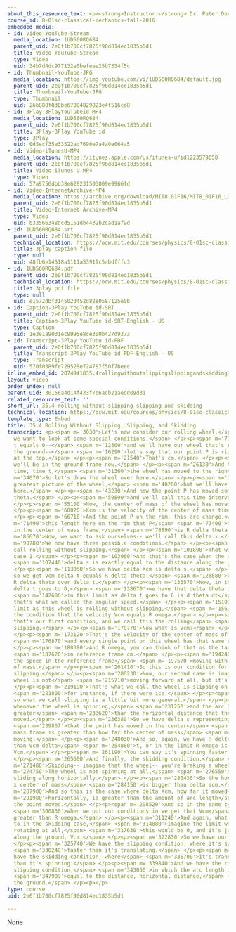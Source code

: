 ```yaml
---
about_this_resource_text: <p><strong>Instructor:</strong> Dr. Peter Dourmashkin</p>
course_id: 8-01sc-classical-mechanics-fall-2016
embedded_media:
- id: Video-YouTube-Stream
  media_location: 1UD560RQ684
  parent_uid: 2e0f1b700cf7825f90d814ec1835b5d1
  title: Video-YouTube-Stream
  type: Video
  uid: 34b7d4dc977132e0befeae25b7334f5c
- id: Thumbnail-YouTube-JPG
  media_location: https://img.youtube.com/vi/1UD560RQ684/default.jpg
  parent_uid: 2e0f1b700cf7825f90d814ec1835b5d1
  title: Thumbnail-YouTube-JPG
  type: Thumbnail
  uid: 26b888f830be67004829823e4f516ce8
- id: 3Play-3PlayYouTubeid-MP4
  media_location: 1UD560RQ684
  parent_uid: 2e0f1b700cf7825f90d814ec1835b5d1
  title: 3Play-3Play YouTube id
  type: 3Play
  uid: 0d5ecf35a33522ad7690e7a4a0e064a5
- id: Video-iTunesU-MP4
  media_location: https://itunes.apple.com/us/itunes-u/id1223579658
  parent_uid: 2e0f1b700cf7825f90d814ec1835b5d1
  title: Video-iTunes U-MP4
  type: Video
  uid: 57a9756dbb38e628231503809e9966fd
- id: Video-InternetArchive-MP4
  media_location: https://archive.org/download/MIT8.01F16/MIT8_01F16_L35v04_360p.mp4
  parent_uid: 2e0f1b700cf7825f90d814ec1835b5d1
  title: Video-Internet Archive-MP4
  type: Video
  uid: b33566348dcd5151db4432b2cad1af9d
- id: 1UD560RQ684.srt
  parent_uid: 2e0f1b700cf7825f90d814ec1835b5d1
  technical_location: https://ocw.mit.edu/courses/physics/8-01sc-classical-mechanics-fall-2016/week-12-rotations-and-translation-rolling/35.4-rolling-without-slipping-slipping-and-skidding/35.4-rolling-without-slipping-slipping-and-skidding/1UD560RQ684.srt
  title: 3play caption file
  type: null
  uid: 48fb6e14518a1111a53919c5abdfffc3
- id: 1UD560RQ684.pdf
  parent_uid: 2e0f1b700cf7825f90d814ec1835b5d1
  technical_location: https://ocw.mit.edu/courses/physics/8-01sc-classical-mechanics-fall-2016/week-12-rotations-and-translation-rolling/35.4-rolling-without-slipping-slipping-and-skidding/35.4-rolling-without-slipping-slipping-and-skidding/1UD560RQ684.pdf
  title: 3play pdf file
  type: null
  uid: e1572dbf314502d452d8280587125e0b
- id: Caption-3Play YouTube id-SRT
  parent_uid: 2e0f1b700cf7825f90d814ec1835b5d1
  title: Caption-3Play YouTube id-SRT-English - US
  type: Caption
  uid: 1e3e1a9031ec9995e8ce300b427d9373
- id: Transcript-3Play YouTube id-PDF
  parent_uid: 2e0f1b700cf7825f90d814ec1835b5d1
  title: Transcript-3Play YouTube id-PDF-English - US
  type: Transcript
  uid: 570f0389fe729528e724787f50f7beec
inline_embed_id: 2074941835.4rollingwithoutslippingslippingandskidding31804822
layout: video
order_index: null
parent_uid: 30156a4d14f433f7b6acb21aedd09d31
related_resources_text: ''
short_url: 35.4-rolling-without-slipping-slipping-and-skidding
technical_location: https://ocw.mit.edu/courses/physics/8-01sc-classical-mechanics-fall-2016/week-12-rotations-and-translation-rolling/35.4-rolling-without-slipping-slipping-and-skidding/35.4-rolling-without-slipping-slipping-and-skidding
template_type: Embed
title: 35.4 Rolling Without Slipping, Slipping, and Skidding
transcript: <p><span m='3030'>Let's now consider our rolling wheel,</span> <span m='4830'>and
  we want to look at some special conditions.</span> </p><p><span m='7140'>So at time
  t equals 0--</span> <span m='12300'>and we'll have our wheel that's rolling, here's
  the ground--</span> <span m='16290'>let's say that our point P is right up here
  at the top.</span> </p><p><span m='21540'>That's cm.</span> </p><p><span m='22290'>And
  we'll be in the ground frame now.</span> </p><p><span m='26130'>And then at a later
  time, time t,</span> <span m='31360'>the wheel has moved to the right.</span> </p><p><span
  m='34070'>So let's draw the wheel over here.</span> </p><p><span m='37586'>Not the
  greatest picture of the wheel,</span> <span m='40280'>but we'll have the wheel over
  here.</span> </p><p><span m='43230'>And now the point P has moved some angle delta
  theta.</span> </p><p><span m='50890'>And we'll call this time interval delta t.</span>
  </p><p><span m='55100'>Now, the center of mass of the wheel has moved a distance.</span>
  </p><p><span m='60020'>Xcm is the velocity of the center of mass times delta t.</span>
  </p><p><span m='66710'>And the point P on the rim, this arc change,</span> <span
  m='71490'>this length here on the rim that P</span> <span m='73400'>has moved around
  in the center of mass frame,</span> <span m='78890'>is R delta theta.</span> </p><p><span
  m='86670'>Now, we want to ask ourselves-- we'll call this delta x.</span> </p><p><span
  m='90780'>We now have three possible conditions.</span> </p><p><span m='94500'>We
  call rolling without slipping.</span> </p><p><span m='101890'>That will be our first
  case 1.</span> </p><p><span m='103960'>And that's the case when the arc length</span>
  <span m='107440'>delta s is exactly equal to the distance along the ground.</span>
  </p><p><span m='113050'>So we have delta Xcm is delta s.</span> </p><p><span m='119680'>And
  so we get Vcm delta t equals R delta theta,</span> <span m='126880'>or Vcm equals
  R delta theta over delta t.</span> </p><p><span m='133570'>Now, in the limit as
  delta t goes to 0,</span> <span m='138670'>we have that delta theta over delta t</span>
  <span m='142600'>in this limit as delta t goes to 0 is d theta dt</span> <span m='147490'>And
  that's what we called the angular speed.</span> </p><p><span m='151090'>So in our
  limit as this wheel is rolling without slipping,</span> <span m='156130'>we have
  the condition that the velocity Vcm equals R omega.</span> </p><p><span m='167370'>So
  that's our first condition, and we call this the rolling</span> <span m='170062'>without
  slipping.</span> </p><p><span m='170770'>Now what is Vcm?</span> </p><p><span m='172070'>Vcm?</span>
  </p><p><span m='173120'>That's the velocity of the center of mass of the wheel,</span>
  <span m='176870'>and every single point on this wheel has that same speed.</span>
  </p><p><span m='180390'>And R omega, you can think of that as the tangential velocity</span>
  <span m='187620'>in reference frame cm.</span> </p><p><span m='194240'>This is just
  the speed in the reference frame</span> <span m='197570'>moving with the center
  of mass.</span> </p><p><span m='201410'>So this is our condition for rolling without
  slipping.</span> </p><p><span m='206230'>Now, our second case is imagine that the
  wheel is not</span> <span m='215710'>moving forward at all, but it's just spinning.</span>
  </p><p><span m='219190'>That's what we call the wheel is slipping on the ground,</span>
  <span m='221800'>for instance, if there were ice.</span> </p><p><span m='223960'>And
  so what we call slipping is a little bit more general.</span> </p><p><span m='227920'>It's
  whenever the wheel is spinning,</span> <span m='231250'>and the arc length is much
  greater</span> <span m='233620'>than the horizontal distance that the wheel has
  moved.</span> </p><p><span m='236380'>So we have delta s representing the arc length</span>
  <span m='239867'>that the point has moved in the center</span> <span m='241450'>of
  mass frame is greater than how far the center of mass</span> <span m='246670'>is
  moving.</span> </p><p><span m='248030'>And so, again, we have R delta theta is greater
  than Vcm delta</span> <span m='254860'>t, or in the limit R omega is greater than
  Vcm.</span> </p><p><span m='261190'>You can say it's spinning faster than it's translating.</span>
  </p><p><span m='265600'>And finally, the skidding condition.</span> </p><p><span
  m='271480'>Skidding-- imagine that the wheel-- you're braking a wheel.</span> </p><p><span
  m='274750'>The wheel is not spinning at all,</span> <span m='276550'>but it's just
  sliding along horizontally.</span> </p><p><span m='280430'>So the horizontal delta
  x center of mass</span> <span m='284150'>is bigger than delta scm.</span> </p><p><span
  m='287900'>And so this is the case where delta Xcm, how far it moved</span> <span
  m='291980'>horizontally, is greater than the amount of arc length</span> <span m='296510'>that
  the point moved.</span> </p><p><span m='298520'>And so in the same type of argument,</span>
  <span m='300830'>when we put our conditions in we get that Vcm</span> <span m='306740'>is
  greater than R omega.</span> </p><p><span m='311240'>And again, what that corresponds
  to in the skidding case,</span> <span m='314880'>imagine the limit where it's not
  rotating at all,</span> <span m='317630'>this would be 0, and it's just skidding
  along the ground, Vcm.</span> </p><p><span m='322850'>So we have our three conditions.</span>
  </p><p><span m='325740'>We have the slipping condition, where it's spinning</span>
  <span m='330240'>faster than it's translating.</span> </p><p><span m='333150'>We
  have the skidding condition, where</span> <span m='335700'>it's translating faster
  than it's spinning.</span> </p><p><span m='339840'>And we have the rolling without
  slipping condition,</span> <span m='343050'>in which the arc length is exactly</span>
  <span m='347909'>equal to the distance, horizontal distance,</span> <span m='350850'>along
  the ground.</span> </p><p></p>
type: course
uid: 2e0f1b700cf7825f90d814ec1835b5d1

---
```

None